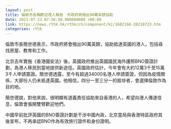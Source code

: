 ```yaml
---
layout: post
title: 倫敦市長稱歡迎港人移居　市政府將撥出90萬英鎊協助
date: 2021-07-23 07:56:50.000000000 +08:00
link: https://news.rthk.hk/rthk/ch/component/k2/1602160-20210723.htm
categories: rthk
---
```


倫敦市長簡世德表示，巿政府將會撥出90萬英鎊，協助抵達英國的港人，包括尋找房屋、教育和工作。

北京去年實施《香港國安法》後，英國政府推出英國國民海外護照BNO簽證計劃，為港人移民到當地提供新途徑。英國政府估計，今年會有大約12萬3千至15萬3千人申請簽證。簡世德透露，至今有超過34000名港人申請簽證，但因為疫情關係，大部份人仍未抵達英國。他相信，四分一至三分一的抵埗者，會選擇倫敦作為目的地。

簡世德說，對他來說，很明顯有道義責任協助來自香港的人，希望向港人傳達信息，倫敦會張開雙臂歡迎他們。

中國早前批評英國的BNO簽證計劃是干涉中國內政，北京當局與香港特區政府其後宣布，不再承認BNO作為有效旅行證件和身份證明。
